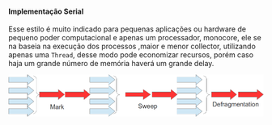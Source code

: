 #### Implementação Serial


Esse estilo é muito indicado para pequenas aplicações ou hardware de pequeno poder computacional e apenas um processador, monocore, ele se na baseia na execução dos processos ,maior e menor collector, utilizando apenas uma `Thread`, desse modo pode economizar recursos, porém caso haja um grande número de memória haverá um grande delay. 

![Serial](imagens/chapter_6_3.png)